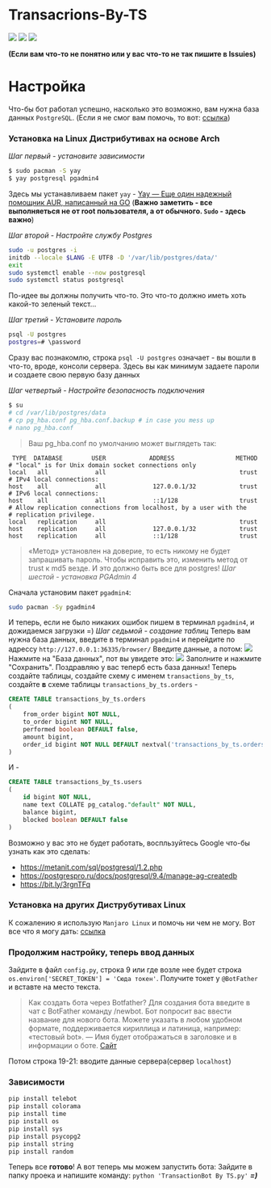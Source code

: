 # Transacrions-By-TS
![](https://img.shields.io/badge/license-AGPL--3.0-green)
![](https://img.shields.io/badge/version-0.0.2-yellow)
![](https://img.shields.io/badge/platform-telegram-blue)

__(Если вам что-то не понятно или у вас что-то не так пишите в Issuies)__
# Настройка
Что-бы бот работал успешно, насколько это возможно, вам нужна база данных `PostgreSQL`.
(Если я не смог вам помочь, то вот: [ссылка](https://bit.ly/38hYq5M))
### Установка на Linux Дистрибутивах на основе Arch
*Шаг первый - установите зависимости*
```bash
$ sudo pacman -S yay
$ yay postgresql pgadmin4
``` 
Здесь мы устанавливаем пакет `yay` - [Yay — Еще один надежный помощник AUR, написанный на GO](https://bit.ly/2WunWPI)
(__Важно заметить - все выполняеться не от root пользователя, а от обычного. `Sudo` - здесь важно__)

*Шаг второй - Настройте службу Postgres*
```bash
sudo -u postgres -i 
initdb --locale $LANG -E UTF8 -D '/var/lib/postgres/data/'
exit
sudo systemctl enable --now postgresql
sudo systemctl status postgresql
``` 
По-идее вы должны получить что-то. Это что-то должно иметь хоть какой-то зеленый текст...

*Шаг третий - Установите пароль*
```bash
psql -U postgres
postgres=# \password
```
Сразу вас познакомлю, строка `psql -U postgres` означает - вы вошли в что-то, вроде, консоли сервера. Здесь вы как минимум задаете пароли и создаете свою первую базу данных

*Шаг четвертый - Настройте безопасность подключения*
```bash
$ su
# cd /var/lib/postgres/data
# cp pg_hba.conf pg_hba.conf.backup # in case you mess up
# nano pg_hba.conf
```

> Ваш pg_hba.conf по умолчанию может выглядеть так:
```
 TYPE  DATABASE        USER            ADDRESS                 METHOD
# "local" is for Unix domain socket connections only
local   all             all                                     trust
# IPv4 local connections:
host    all             all             127.0.0.1/32            trust
# IPv6 local connections:
host    all             all             ::1/128                 trust
# Allow replication connections from localhost, by a user with the
# replication privilege.
local   replication     all                                     trust
host    replication     all             127.0.0.1/32            trust
host    replication     all             ::1/128                 trust
```
> «Метод» установлен на доверие, то есть никому не будет запрашивать пароль. Чтобы исправить это, изменить метод от trust к md5 везде.
> И это должно быть все для postgres!
*Шаг шестой - установка PGAdmin 4*

Сначала установим пакет `pgadmin4`:
```bash
sudo pacman -Sy pgadmin4
```
И теперь, если не было никаких ошибок пишем в терминал `pgadmin4`, и дожидаемся загрузки =)
*Шаг седьмой - создание таблиц*
Теперь вам нужна база данных, введите в терминал `pgadmin4` и перейдите по адрессу `http://127.0.0.1:36335/browser/`
Введите данные, а потом:
![](https://i.imgur.com/OG84qxe.png)
Нажмите на "База данных", пот вы увидете это:
![](https://i.imgur.com/jFf6DsV.png)
Заполните и нажмите "Сохранить".
Поздравляю у вас теперб есть база данных! Теперь создайте таблицы, создайте схему с именем `transactions_by_ts`, создайте **в** схеме таблицы `transactions_by_ts.orders` - 
```SQL
CREATE TABLE transactions_by_ts.orders
(
    from_order bigint NOT NULL,
    to_order bigint NOT NULL,
    performed boolean DEFAULT false,
    amount bigint,
    order_id bigint NOT NULL DEFAULT nextval('transactions_by_ts.orders_order_id_seq'::regclass)
)
```
И - 
```SQL
CREATE TABLE transactions_by_ts.users
(
    id bigint NOT NULL,
    name text COLLATE pg_catalog."default" NOT NULL,
    balance bigint,
    blocked boolean DEFAULT false
)
```
Возможно у вас это не будет работать, воспльзуйтесь Google что-бы узнать как это сделать:
* https://metanit.com/sql/postgresql/1.2.php
* https://postgrespro.ru/docs/postgresql/9.4/manage-ag-createdb
* https://bit.ly/3rgnTFq

### Установка на других Диструбутивах Linux
К сожалению я использую `Manjaro Linux` и помочь ни чем не могу.
Вот все что я могу дать: [ссылка](https://bit.ly/3mDGdoe)

### Продолжим настройку, теперь ввод данных
Зайдите в файл `config.py`, строка 9 или где возле нее будет строка `os.environ['SECRET_TOKEN'] = 'Сюда токен'`. Получите токет у `@BotFather` и вставте на место текста.
> Как создать бота через Botfather?
> Для создания бота введите в чат с BotFather команду /newbot. Бот попросит вас ввести название для нового бота. Можете указать в любом удобном формате, поддерживается кириллица и латиница, например: «тестовый bot». — Имя будет отображаться в заголовке и в информации о боте.
[Сайт](https://botcreators.ru/blog/kak-sozdat-svoego-bota-v-botfather/#:~:text=%D0%94%D0%BB%D1%8F%20%D1%81%D0%BE%D0%B7%D0%B4%D0%B0%D0%BD%D0%B8%D1%8F%20%D0%B1%D0%BE%D1%82%D0%B0%20%D0%B2%D0%B2%D0%B5%D0%B4%D0%B8%D1%82%D0%B5%20%D0%B2,%D0%B8%20%D0%B2%20%D0%B8%D0%BD%D1%84%D0%BE%D1%80%D0%BC%D0%B0%D1%86%D0%B8%D0%B8%20%D0%BE%20%D0%B1%D0%BE%D1%82%D0%B5.)

Потом строка 19-21: вводите данные сервера(сервер `localhost`)

### Зависимости
```bash
pip install telebot
pip install colorama
pip install time
pip install os
pip install sys
pip install psycopg2
pip install string
pip install random
```

Теперь все **готово**!
А вот теперь мы можем запустить бота:
Зайдите в папку проека и напишите команду: `python 'TransactionBot By TS.py'`
***=)***
